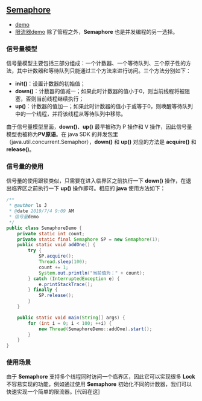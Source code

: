 ﻿## [**Semaphore**](https://github.com/lidonggg/Learning-notes/tree/master/notes/java/concurrent/Semaphore.md)
- [demo](https://github.com/lidonggg/Learning-notes/tree/master/java/src/main/java/com/lidong/java/concurrent/semaphore/SemaphoreDemo.java)
- [限流器demo](https://github.com/lidonggg/Learning-notes/tree/master/java/src/main/java/com/lidong/java/concurrent/semaphore/CurrentLimiterDemo.java)
除了管程之外，**Semaphore** 也是并发编程的另一选择。

### 信号量模型

信号量模型主要包括三部分组成：一个计数器、一个等待队列、三个原子性的方法，其中计数器和等待队列只能通过三个方法来进行访问。三个方法分别如下：

- **init()**：设置计数器的初始值；
- **down()**：计数器的值减一；如果此时计数器的值小于0，则当前线程将被阻塞，否则当前线程继续执行；
- **up()**：计数器的值加一；如果此时计数器的值小于或等于0，则唤醒等待队列中的一个线程，并将该线程从等待队列中移除。

由于信号量模型里面，**down()**、**up()** 最早被称为 P 操作和 V 操作，因此信号量模型也被称为**PV原语**。在 java SDK 的并发包里（java.util.concurrent.Semaphor），**down()** 和  **up()** 对应的方法是 **acquire()** 和 **release()**。

### 信号量的使用

信号量的使用跟锁类似，只需要在进入临界区之前执行一下 **down()** 操作，在退出临界区之前执行一下 **up()** 操作即可。相应的 **java** 使用方法如下：
```java
/**
 * @author ls J
 * @date 2019/7/4 9:09 AM
 * 信号量demo
 */
public class SemaphoreDemo {
    private static int count;
    private static final Semaphore SP = new Semaphore(1);
    public static void addOne() {
        try {
            SP.acquire();
            Thread.sleep(100);
            count += 1;
            System.out.println("当前值为：" + count);
        } catch (InterruptedException e) {
            e.printStackTrace();
        } finally {
            SP.release();
        }
    }

    public static void main(String[] args) {
        for (int i = 0; i < 100; ++i) {
            new Thread(SemaphoreDemo::addOne).start();
        }
    }
}

```
### 使用场景
由于 **Semaphore** 支持多个线程同时访问一个临界区，因此它可以实现很多 **Lock** 不容易实现的功能，例如通过使用 **Semaphore** 初始化不同的计数器，我们可以快速实现一个简单的限流器。[代码在这]
